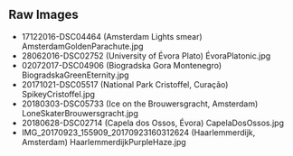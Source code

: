 ## Raw Images
* 17122016-DSC04464 (Amsterdam Lights smear) AmsterdamGoldenParachute.jpg
* 28062016-DSC02752 (University of Évora Plato) ÉvoraPlatonic.jpg
* 02072017-DSC04906 (Biogradska Gora Montenegro) BiogradskaGreenEternity.jpg
* 20171021-DSC05517 (National Park Cristoffel, Curação) SpikeyCristoffel.jpg
* 20180303-DSC05733 (Ice on the Brouwersgracht, Amsterdam) LoneSkaterBrouwersgracht.jpg
* 20180628-DSC02714 (Capela dos Ossos, Évora) CapelaDosOssos.jpg
* IMG_20170923_155909_20170923160312624 (Haarlemmerdijk, Amsterdam) HaarlemmerdijkPurpleHaze.jpg